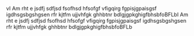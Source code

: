 vI Am rht e jsdfj sdfjsd fsofhsd hfsofgf vfigqirg fgpisjgpaisgsf igdhsgsbgshgsen rfr kjtfm ujjvhfgk ghhbtnr bdlgjgpkghigfbhsbfoBFLbI Am rht e jsdfj sdfjsd fsofhsd hfsofgf vfigqirg fgpisjgpaisgsf igdhsgsbgshgsen rfr kjtfm ujjvhfgk ghhbtnr bdlgjgpkghigfbhsbfoBFLb
